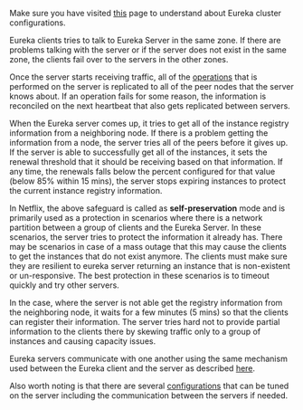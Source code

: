 Make sure you have visited [this](https://github.com/Netflix/eureka/wiki/Configuring-Eureka-in-AWS-Cloud) page to understand about Eureka cluster configurations.

Eureka clients tries to talk to Eureka Server in the same zone. If there are problems talking with the server or if the server does not exist in the same zone, the clients fail over to the servers in the other zones.

Once the server starts receiving traffic, all of the [operations](https://github.com/Netflix/eureka/wiki/Understanding-eureka-client-server-communication) that is performed on the server is replicated to all of the peer nodes that the server knows about. If an operation fails for some reason, the information is reconciled on the next heartbeat that also gets replicated between servers.

When the Eureka server comes up, it tries to get all of the instance registry information from a neighboring node. If there is a problem getting the information from a node, the server tries all of the peers before it gives up. If the server is able to successfully get all of the instances, it sets the renewal threshold that it should be receiving based on that information. If any time, the renewals falls below the percent configured for that value (below 85% within 15 mins), the server stops expiring instances to protect the current instance registry information.

In Netflix, the above safeguard is called as **self-preservation** mode and is primarily used as a protection in scenarios where there is a network partition between a group of clients and the Eureka Server. In these scenarios, the server tries to protect the information it already has. There may be scenarios in case of a mass outage that this may cause the clients to get the instances that do not exist anymore. The clients must make sure they are resilient to eureka server returning an instance that is non-existent or un-responsive. The best protection in these scenarios is to timeout quickly and try other servers.

In the case, where the server is not able get the registry information from the neighboring node, it waits for a few minutes (5 mins) so that the clients can register their information. The server tries hard not to provide partial information to the clients there by skewing traffic only to a group of instances and causing capacity issues. 

Eureka servers communicate with one another using the same mechanism used between the Eureka client and the server as described [here](https://github.com/Netflix/eureka/wiki/Understanding-eureka-client-server-communication).

Also worth noting is that there are several [configurations](http://netflix.github.com/eureka/javadoc/eureka-core/com/netflix/eureka/EurekaServerConfig.html) that can be tuned on the server including the communication between the servers if needed.